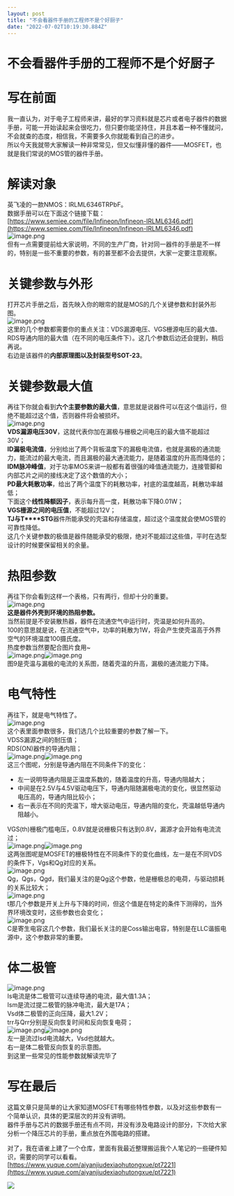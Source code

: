 ```yaml
---
layout: post
title: "不会看器件手册的工程师不是个好厨子"
date: "2022-07-02T10:19:30.884Z"
---
```

不会看器件手册的工程师不是个好厨子
=================

写在前面
====

我一直认为，对于电子工程师来讲，最好的学习资料就是芯片或者电子器件的数据手册，可能一开始读起来会很吃力，但只要你能坚持住，并且本着一种不懂就问，不会就查的态度，相信我，不需要多久你就能看到自己的进步。  
所以今天我就带大家解读一种非常常见，但又似懂非懂的器件——MOSFET，也就是我们常说的MOS管的器件手册。

解读对象
====

英飞凌的一款NMOS：lRLML6346TRPbF。  
数据手册可以在下面这个链接下载：[https://www.semiee.com/file/Infineon/Infineon-IRLML6346.pdf](https://www.semiee.com/file/Infineon/Infineon-IRLML6346.pdf)  
![image.png](https://cdn.nlark.com/yuque/0/2022/png/29409159/1656642235428-3f01b2b2-b320-4c1d-8a79-7b421028e424.png#clientId=u4df09f80-82ba-4&crop=0&crop=0&crop=1&crop=1&from=paste&height=184&id=u62d7b196&margin=%5Bobject%20Object%5D&name=image.png&originHeight=184&originWidth=995&originalType=binary&ratio=1&rotation=0&showTitle=false&size=19693&status=done&style=none&taskId=ud0b51acd-ec18-4f60-8b0b-e3400048f98&title=&width=995)  
但有一点需要提前给大家说明，不同的生产厂商，针对同一器件的手册是不一样的，特别是一些不重要的参数，有的甚至都不会去提供，大家一定要注意观察。

关键参数与外形
=======

打开芯片手册之后，首先映入你的眼帘的就是MOS的几个关键参数和封装外形图。  
![image.png](https://cdn.nlark.com/yuque/0/2022/png/29409159/1656642817085-ef843b0f-ff65-4040-b95b-ff54f146a5c8.png#clientId=u4df09f80-82ba-4&crop=0&crop=0&crop=1&crop=1&from=paste&height=223&id=u08d99a1d&margin=%5Bobject%20Object%5D&name=image.png&originHeight=357&originWidth=900&originalType=binary&ratio=1&rotation=0&showTitle=false&size=93475&status=done&style=none&taskId=uf697019c-ede7-4582-a9dd-697facf1680&title=&width=562)  
这里的几个参数都需要你的重点关注：VDS漏源电压、VGS栅源电压的最大值、RDS导通内阻的最大值（在不同的电压条件下）。这几个参数后边还会提到，稍后再说。  
右边是该器件的**内部原理图以及封装型号SOT-23**。

关键参数最大值
=======

再往下你就会看到**六个主要参数的最大值**，意思就是说器件可以在这个值运行，但绝不能超过这个值，否则器件将会被损坏。  
![image.png](https://cdn.nlark.com/yuque/0/2022/png/29409159/1656643534997-4bb42395-e925-46e3-ae26-096aada19ace.png#clientId=u4df09f80-82ba-4&crop=0&crop=0&crop=1&crop=1&from=paste&height=290&id=ud95e90f3&margin=%5Bobject%20Object%5D&name=image.png&originHeight=290&originWidth=882&originalType=binary&ratio=1&rotation=0&showTitle=false&size=73996&status=done&style=none&taskId=u49ca43e8-0ca0-40d5-8a74-1ffde8d779c&title=&width=882)  
**V****DS****漏源电压30V**，这就代表你加在漏极与栅极之间电压的最大值不能超过30V；  
**I****D****漏极电流值**，分别给出了两个背板温度下的漏极电流值，也就是漏极的通流能力，能流过的最大电流，而且漏极的最大通流能力，是随着温度的升高而降低的；  
**I****DM****脉冲峰值**，对于功率MOS来讲一般都有着很强的峰值通流能力，连接管脚和内部芯片之间的接线决定了这个数值的大小；  
**P****D****最大耗散功率**，给出了两个温度下的耗散功率，衬底的温度越高，耗散功率越低；  
下面这个**线性降额因子**，表示每升高一度，耗散功率下降0.01W；  
**V****GS****栅源之间的电压值**，不能超过12V；  
**T****J****与T\*\*\*\*STG**器件所能承受的壳温和存储温度，超过这个温度就会使MOS管的可靠性降低。  
这几个关键参数的极值是器件随能承受的极限，绝对不能超过这些值，平时在选型设计的时候要保留相关的余量。

热阻参数
====

再往下你会看到这样一个表格，只有两行，但却十分的重要。  
![image.png](https://cdn.nlark.com/yuque/0/2022/png/29409159/1656644539893-189de24c-66c4-4f17-829c-6739dd4cfb06.png#clientId=u4df09f80-82ba-4&crop=0&crop=0&crop=1&crop=1&from=paste&height=108&id=uff806b0d&margin=%5Bobject%20Object%5D&name=image.png&originHeight=108&originWidth=860&originalType=binary&ratio=1&rotation=0&showTitle=false&size=24892&status=done&style=none&taskId=u2e8c2f2a-e7e2-4430-8a34-23c8191029d&title=&width=860)  
**这是器件外壳到环境的热阻参数。**  
当然前提是不安装散热器，器件在流通空气中运行时，壳温是如何升高的。  
100的意思就是说，在流通空气中，功率的耗散为1W，将会产生使壳温高于外界空气的环境温度100摄氏度。  
热度参数当然要配合图片食用~  
![image.png](https://cdn.nlark.com/yuque/0/2022/png/29409159/1656644920114-634897cb-7693-4df7-9715-d5318f930b3a.png#clientId=u4df09f80-82ba-4&crop=0&crop=0&crop=1&crop=1&from=paste&height=279&id=ub6a24967&margin=%5Bobject%20Object%5D&name=image.png&originHeight=486&originWidth=448&originalType=binary&ratio=1&rotation=0&showTitle=false&size=33843&status=done&style=none&taskId=u52545143-debd-493f-8f91-594325c25d7&title=&width=257)![image.png](https://cdn.nlark.com/yuque/0/2022/png/29409159/1656644932224-94da7640-4aa7-4bb3-a396-2f6a85c959c6.png#clientId=u4df09f80-82ba-4&crop=0&crop=0&crop=1&crop=1&from=paste&height=234&id=u9ad17878&margin=%5Bobject%20Object%5D&name=image.png&originHeight=472&originWidth=919&originalType=binary&ratio=1&rotation=0&showTitle=false&size=116237&status=done&style=none&taskId=u6c84465b-d1b9-42f9-befc-cafc74811f4&title=&width=455)  
图9是壳温与漏极的电流的关系图，随着壳温的升高，漏极的通流能力下降。

电气特性
====

再往下，就是电气特性了。  
![image.png](https://cdn.nlark.com/yuque/0/2022/png/29409159/1656670078485-47055f68-007c-420c-ab65-6c98545d17bd.png#clientId=ude3eec65-2e8a-4&crop=0&crop=0&crop=1&crop=1&from=paste&height=471&id=u9f7a8e6b&margin=%5Bobject%20Object%5D&name=image.png&originHeight=589&originWidth=870&originalType=binary&ratio=1&rotation=0&showTitle=false&size=186590&status=done&style=none&taskId=u7696e5a4-5004-477f-b4e6-a29c611fa2a&title=&width=696)  
这个表里面参数很多，我们选几个比较重要的参数了解一下。  
VDSS漏源之间的耐压值；  
RDS(ON)器件的导通内阻；  
![image.png](https://cdn.nlark.com/yuque/0/2022/png/29409159/1656670749691-391c7385-9c79-4fc5-85b2-b36fe5ed5424.png#clientId=ude3eec65-2e8a-4&crop=0&crop=0&crop=1&crop=1&from=paste&height=209&id=u1e4286d2&margin=%5Bobject%20Object%5D&name=image.png&originHeight=523&originWidth=566&originalType=binary&ratio=1&rotation=0&showTitle=false&size=49456&status=done&style=none&taskId=u7a39ad70-3ee9-4204-8486-991c39aa6a0&title=&width=225.8000030517578)![image.png](https://cdn.nlark.com/yuque/0/2022/png/29409159/1656670784022-a54dabb8-9a53-4bab-807e-3388d5221089.png#clientId=ude3eec65-2e8a-4&crop=0&crop=0&crop=1&crop=1&from=paste&height=226&id=u2e6729d1&margin=%5Bobject%20Object%5D&name=image.png&originHeight=522&originWidth=1097&originalType=binary&ratio=1&rotation=0&showTitle=false&size=98180&status=done&style=none&taskId=u76dc67af-5fdf-41e8-9b2a-15e3a3afbea&title=&width=474)  
这三个图呢，分别是导通内阻在不同条件下的变化：

*   左一说明导通内阻是正温度系数的，随着温度的升高，导通内阻越大；
*   中间是在2.5V与4.5V驱动电压下，导通内阻随漏极电流的变化，很显然驱动电压高的，导通内阻比较小；
*   右一表示在不同的壳温下，增大驱动电压，导通内阻的变化，壳温越低导通内阻越小。

VGS(th)栅极门槛电压，0.8V就是说栅极只有达到0.8V，漏源才会开始有电流流过；  
![image.png](https://cdn.nlark.com/yuque/0/2022/png/29409159/1656671298742-17dc8dfd-19b4-4bf9-8277-60990cf1bdf8.png#clientId=ude3eec65-2e8a-4&crop=0&crop=0&crop=1&crop=1&from=paste&height=312&id=u6f142b16&margin=%5Bobject%20Object%5D&name=image.png&originHeight=509&originWidth=557&originalType=binary&ratio=1&rotation=0&showTitle=false&size=64961&status=done&style=none&taskId=u531fea63-a03a-4991-813e-272fa2b78a3&title=&width=341.6000061035156)![image.png](https://cdn.nlark.com/yuque/0/2022/png/29409159/1656671452464-01eadfdc-fb75-41b1-9c3c-3d77da647b98.png#clientId=ude3eec65-2e8a-4&crop=0&crop=0&crop=1&crop=1&from=paste&height=315&id=u0287f953&margin=%5Bobject%20Object%5D&name=image.png&originHeight=521&originWidth=554&originalType=binary&ratio=1&rotation=0&showTitle=false&size=51148&status=done&style=none&taskId=ud0f914bf-9080-4aff-859e-0a32c027a17&title=&width=335.20001220703125)  
这两张图呢是MOSFET的栅极特性在不同条件下的变化曲线，左一是在不同VDS的条件下，Vgs和Qg对应的关系。  
![image.png](https://cdn.nlark.com/yuque/0/2022/png/29409159/1656671748353-a93a2342-ab4f-4227-b50a-2ab658d1504c.png#clientId=ude3eec65-2e8a-4&crop=0&crop=0&crop=1&crop=1&from=paste&height=78&id=u51552a3e&margin=%5Bobject%20Object%5D&name=image.png&originHeight=98&originWidth=1074&originalType=binary&ratio=1&rotation=0&showTitle=false&size=30897&status=done&style=none&taskId=uf0eef416-aa2a-441f-85f3-879fcf46f0c&title=&width=859.2)  
Qg，Qgs，Qgd，我们最关注的是Qg这个参数，他是栅极总的电荷，与驱动损耗的关系比较大；  
![image.png](https://cdn.nlark.com/yuque/0/2022/png/29409159/1656671733766-36b36b4c-c9d2-49d2-90a4-158dd11309ef.png#clientId=ude3eec65-2e8a-4&crop=0&crop=0&crop=1&crop=1&from=paste&height=100&id=u25fe0ef7&margin=%5Bobject%20Object%5D&name=image.png&originHeight=125&originWidth=1092&originalType=binary&ratio=1&rotation=0&showTitle=false&size=29110&status=done&style=none&taskId=u2c3d43ea-ea68-4745-8a0d-6b040ebe6d1&title=&width=873.6)  
t那几个参数是开关上升与下降的时间，但这个值是在特定的条件下测得的，当外界环境改变时，这些参数也会变化；  
![image.png](https://cdn.nlark.com/yuque/0/2022/png/29409159/1656671708827-190582b3-9850-4104-9697-f12c45883a43.png#clientId=ude3eec65-2e8a-4&crop=0&crop=0&crop=1&crop=1&from=paste&height=80&id=ue60885c4&margin=%5Bobject%20Object%5D&name=image.png&originHeight=100&originWidth=1079&originalType=binary&ratio=1&rotation=0&showTitle=false&size=28727&status=done&style=none&taskId=u5fe08c77-b42c-43cb-b7e1-5d2902c9111&title=&width=863.2)  
C是寄生电容这几个参数，我们最长关注的是Coss输出电容，特别是在LLC谐振电源中，这个参数非常的重要。

体二极管
====

![image.png](https://cdn.nlark.com/yuque/0/2022/png/29409159/1656671806606-362f6d10-5002-4b8e-9d6d-4a6ee91fb206.png#clientId=ude3eec65-2e8a-4&crop=0&crop=0&crop=1&crop=1&from=paste&height=234&id=u0c93a8aa&margin=%5Bobject%20Object%5D&name=image.png&originHeight=292&originWidth=1077&originalType=binary&ratio=1&rotation=0&showTitle=false&size=97011&status=done&style=none&taskId=ud6dc24af-0e6d-4758-aac7-dbb593a50b1&title=&width=861.6)  
Is电流是体二极管可以连续导通的电流，最大值1.3A；  
Ism是流过提二极管的脉冲电流，最大是17A；  
Vsd体二极管的正向压降，最大1.2V；  
trr与Qrr分别是反向恢复时间和反向恢复电荷；  
![image.png](https://cdn.nlark.com/yuque/0/2022/png/29409159/1656671978545-bbf59ed2-c4b2-48b4-bf29-1b5cf737e12b.png#clientId=ude3eec65-2e8a-4&crop=0&crop=0&crop=1&crop=1&from=paste&height=278&id=ud1b88484&margin=%5Bobject%20Object%5D&name=image.png&originHeight=591&originWidth=564&originalType=binary&ratio=1&rotation=0&showTitle=false&size=61210&status=done&style=none&taskId=ud7e23e71-3ed5-4e8a-b730-4d094bf20b9&title=&width=265.20001220703125)![image.png](https://cdn.nlark.com/yuque/0/2022/png/29409159/1656672253581-c81743e5-ed4c-4ca0-ab4b-20211f4fefa6.png#clientId=ude3eec65-2e8a-4&crop=0&crop=0&crop=1&crop=1&from=paste&height=198&id=u06465287&margin=%5Bobject%20Object%5D&name=image.png&originHeight=308&originWidth=544&originalType=binary&ratio=1&rotation=0&showTitle=false&size=34914&status=done&style=none&taskId=ua9d4c2e3-413b-443e-ba39-0e27cf4cbac&title=&width=349.20001220703125)  
左一是流过Isd电流越大，Vsd也就越大。  
右一是体二极管反向恢复的示意图。  
到这里一些常见的性能参数就解读完毕了

写在最后
====

这篇文章只是简单的让大家知道MOSFET有哪些特性参数，以及对这些参数有一个简单认识，具体的更深层次的并没有讲明。  
器件手册与芯片的数据手册还有点不同，并没有涉及电路设计的部分，下次给大家分析一个降压芯片的手册，重点放在外围电路的搭建。

对了，我在语雀上建了一个仓库，里面有我最近整理搬运我个人笔记的一些硬件知识，需要的同学可以看看。[https://www.yuque.com/aiyanjiudexiaohutongxue/pt7221](https://www.yuque.com/aiyanjiudexiaohutongxue/pt7221)

![](https://img2022.cnblogs.com/blog/2555173/202207/2555173-20220702085939849-800123577.png)

​  
​​​​